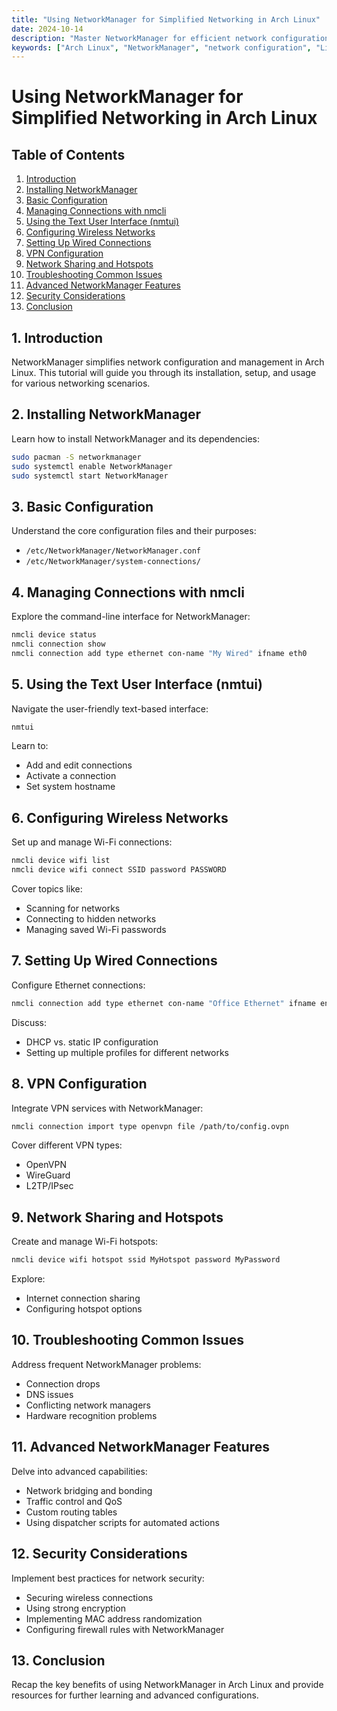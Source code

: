 ```yaml
---
title: "Using NetworkManager for Simplified Networking in Arch Linux"
date: 2024-10-14
description: "Master NetworkManager for efficient network configuration and management in Arch Linux. Learn installation, setup, and advanced usage for both wired and wireless connections."
keywords: ["Arch Linux", "NetworkManager", "network configuration", "Linux administration", "wireless networking", "wired networking", "nmcli", "nmtui", "VPN", "network security"]
---
```


# Using NetworkManager for Simplified Networking in Arch Linux

## Table of Contents
1. [Introduction](#introduction)
2. [Installing NetworkManager](#installing-networkmanager)
3. [Basic Configuration](#basic-configuration)
4. [Managing Connections with nmcli](#managing-connections-with-nmcli)
5. [Using the Text User Interface (nmtui)](#using-the-text-user-interface-nmtui)
6. [Configuring Wireless Networks](#configuring-wireless-networks)
7. [Setting Up Wired Connections](#setting-up-wired-connections)
8. [VPN Configuration](#vpn-configuration)
9. [Network Sharing and Hotspots](#network-sharing-and-hotspots)
10. [Troubleshooting Common Issues](#troubleshooting-common-issues)
11. [Advanced NetworkManager Features](#advanced-networkmanager-features)
12. [Security Considerations](#security-considerations)
13. [Conclusion](#conclusion)

## 1. Introduction
NetworkManager simplifies network configuration and management in Arch Linux. This tutorial will guide you through its installation, setup, and usage for various networking scenarios.

## 2. Installing NetworkManager
Learn how to install NetworkManager and its dependencies:

```bash
sudo pacman -S networkmanager
sudo systemctl enable NetworkManager
sudo systemctl start NetworkManager
```

## 3. Basic Configuration
Understand the core configuration files and their purposes:
- `/etc/NetworkManager/NetworkManager.conf`
- `/etc/NetworkManager/system-connections/`

## 4. Managing Connections with nmcli
Explore the command-line interface for NetworkManager:

```bash
nmcli device status
nmcli connection show
nmcli connection add type ethernet con-name "My Wired" ifname eth0
```

## 5. Using the Text User Interface (nmtui)
Navigate the user-friendly text-based interface:

```bash
nmtui
```

Learn to:
- Add and edit connections
- Activate a connection
- Set system hostname

## 6. Configuring Wireless Networks
Set up and manage Wi-Fi connections:

```bash
nmcli device wifi list
nmcli device wifi connect SSID password PASSWORD
```

Cover topics like:
- Scanning for networks
- Connecting to hidden networks
- Managing saved Wi-Fi passwords

## 7. Setting Up Wired Connections
Configure Ethernet connections:

```bash
nmcli connection add type ethernet con-name "Office Ethernet" ifname enp0s3
```

Discuss:
- DHCP vs. static IP configuration
- Setting up multiple profiles for different networks

## 8. VPN Configuration
Integrate VPN services with NetworkManager:

```bash
nmcli connection import type openvpn file /path/to/config.ovpn
```

Cover different VPN types:
- OpenVPN
- WireGuard
- L2TP/IPsec

## 9. Network Sharing and Hotspots
Create and manage Wi-Fi hotspots:

```bash
nmcli device wifi hotspot ssid MyHotspot password MyPassword
```

Explore:
- Internet connection sharing
- Configuring hotspot options

## 10. Troubleshooting Common Issues
Address frequent NetworkManager problems:
- Connection drops
- DNS issues
- Conflicting network managers
- Hardware recognition problems

## 11. Advanced NetworkManager Features
Delve into advanced capabilities:
- Network bridging and bonding
- Traffic control and QoS
- Custom routing tables
- Using dispatcher scripts for automated actions

## 12. Security Considerations
Implement best practices for network security:
- Securing wireless connections
- Using strong encryption
- Implementing MAC address randomization
- Configuring firewall rules with NetworkManager

## 13. Conclusion
Recap the key benefits of using NetworkManager in Arch Linux and provide resources for further learning and advanced configurations.